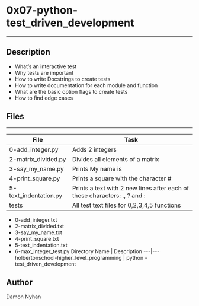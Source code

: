 # 0x07-python-test_driven_development
---
## Description
* What’s an interactive test
* Why tests are important
* How to write Docstrings to create tests
* How to write documentation for each module and function
* What are the basic option flags to create tests
* How to find edge cases
## Files
---
File|Task
---|---
0-add_integer.py | Adds 2 integers
2-matrix_divided.py | Divides all elements of a matrix
3-say_my_name.py | Prints My name is <first name> <last name>
4-print_square.py | Prints a square with the character #
5-text_indentation.py | Prints a text with 2 new lines after each of these characters: ., ? and :
tests | All test text files for 0,2,3,4,5 functions
* 0-add_integer.txt
* 2-matrix_divided.txt
* 3-say_my_name.txt
* 4-print_square.txt
* 5-text_indentation.txt
* 6-max_integer_test.py 
Directory Name | Description
---|---
holbertonschool-higher_level_programming | python - test_driven_development
## Author
Damon Nyhan

